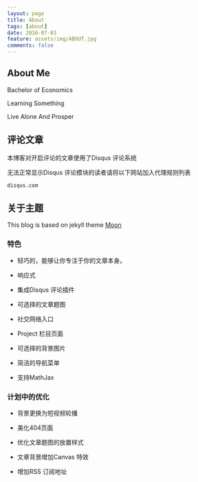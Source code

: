```yaml
---
layout: page
title: About
tags: [about]
date: 2016-07-03
feature: assets/img/ABOUT.jpg 
comments: false
---
```


## About Me

Bachelor of Economics

Learning Something 

Live Alone And Prosper

## 评论文章

本博客对开启评论的文章使用了Disqus 评论系统

无法正常显示Disqus 评论模块的读者请将以下网站加入代理规则列表

    disqus.com

## 关于主题

This blog is based on jekyll theme [Moon](https://github.com/TaylanTatli/Moon)

### 特色

* 轻巧的，能够让你专注于你的文章本身。

* 响应式

* 集成Disqus 评论插件

* 可选择的文章题图

* 社交网络入口

* Project 栏目页面

* 可选择的背景图片

* 简洁的导航菜单

* 支持MathJax

### 计划中的优化

* 背景更换为短视频轮播

* 美化404页面

* 优化文章题图的放置样式

* 文章背景增加Canvas 特效

* 增加RSS 订阅地址
